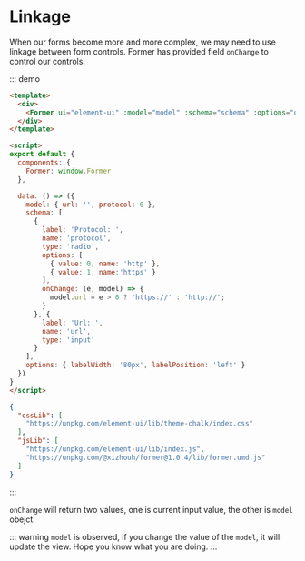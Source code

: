 # Linkage

When our forms become more and more complex, we may need to use linkage between form controls. Former has provided field `onChange` to control our controls:

::: demo
```html
<template>
  <div>
    <Former ui="element-ui" :model="model" :schema="schema" :options="options"></Former>
  </div>
</template>

<script>
export default {
  components: {
    Former: window.Former
  },

  data: () => ({
    model: { url: '', protocol: 0 },
    schema: [
      {
        label: 'Protocol: ',
        name: 'protocol',
        type: 'radio',
        options: [
          { value: 0, name: 'http' },
          { value: 1, name:'https' }
        ],
        onChange: (e, model) => {
          model.url = e > 0 ? 'https://' : 'http://';
        }
      }, {
        label: 'Url: ',
        name: 'url',
        type: 'input'
      }
    ],
    options: { labelWidth: '80px', labelPosition: 'left' }
  })
}
</script>
```
```json
{
  "cssLib": [
    "https://unpkg.com/element-ui/lib/theme-chalk/index.css"
  ],
  "jsLib": [
    "https://unpkg.com/element-ui/lib/index.js",
    "https://unpkg.com/@xizhouh/former@1.0.4/lib/former.umd.js"
  ]
}
```
:::

`onChange` will return two values, one is current input value, the other is `model` obejct.

::: warning
`model` is observed, if you change the value of the `model`, it will update the view. Hope you know what you are doing.
:::
